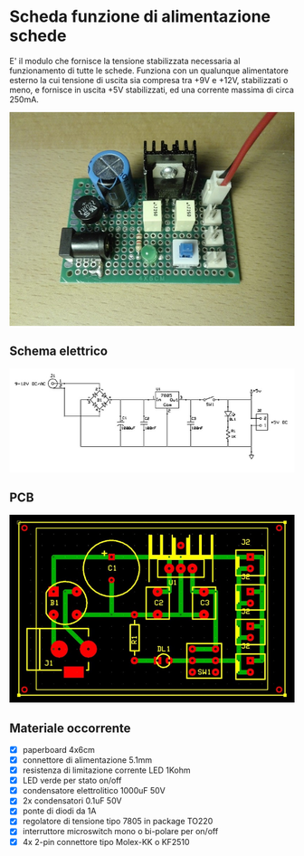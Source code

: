 # Scheda funzione di alimentazione schede
E' il modulo che fornisce la tensione stabilizzata necessaria al funzionamento di tutte le schede.
Funziona con un qualunque alimentatore esterno la cui tensione di uscita sia compresa tra +9V e +12V, stabilizzati o meno, e fornisce in uscita +5V stabilizzati, ed una corrente massima di circa 250mA.

![sf-built](sf-01_built.jpg)


## Schema elettrico
![sf-schematic](sf-01_sch.jpg)


## PCB
![sf-pcb](sf-01_pcb.jpg)


## Materiale occorrente
- [x] paperboard 4x6cm
- [x] connettore di alimentazione 5.1mm
- [x] resistenza di limitazione corrente LED 1Kohm
- [x] LED verde per stato on/off
- [x] condensatore elettrolitico 1000uF 50V
- [x] 2x condensatori 0.1uF 50V
- [x] ponte di diodi da 1A
- [x] regolatore di tensione tipo 7805 in package TO220
- [x] interruttore microswitch mono o bi-polare per on/off
- [x] 4x 2-pin connettore tipo Molex-KK o KF2510